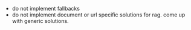 - do not implement fallbacks
- do not implement document or url specific solutions for rag. come up with generic solutions.